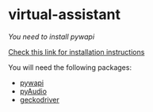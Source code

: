 # virtual-assistant

*You need to install pywapi*

[Check this link for installation instructions](https://code.google.com/archive/p/python-weather-api/)

You will need the following packages:
- [pywapi](https://code.google.com/archive/p/python-weather-api/)
- [pyAudio](https://people.csail.mit.edu/hubert/pyaudio/)
- [geckodriver](https://github.com/mozilla/geckodriver/releases)